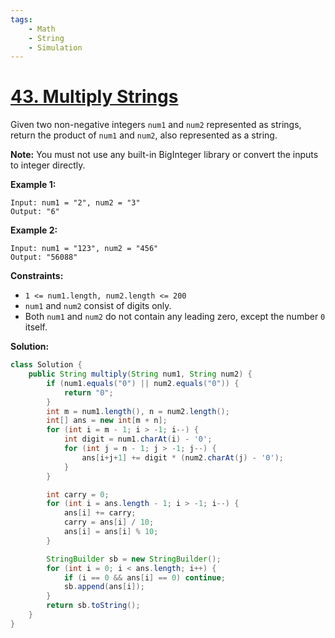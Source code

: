 ```yaml
---
tags:
    - Math
    - String
    - Simulation
---
```


# [43. Multiply Strings](https://leetcode.com/problems/multiply-strings/)

Given two non-negative integers `num1` and `num2` represented as strings, return the product of `num1` and `num2`, also represented as a string.

**Note:** You must not use any built-in BigInteger library or convert the inputs to integer directly.

 

**Example 1:**

```
Input: num1 = "2", num2 = "3"
Output: "6"
```

**Example 2:**

```
Input: num1 = "123", num2 = "456"
Output: "56088"
```

 

**Constraints:**

- `1 <= num1.length, num2.length <= 200`
- `num1` and `num2` consist of digits only.
- Both `num1` and `num2` do not contain any leading zero, except the number `0` itself.



**Solution:**

```java
class Solution {
    public String multiply(String num1, String num2) {
        if (num1.equals("0") || num2.equals("0")) {
            return "0";
        }
        int m = num1.length(), n = num2.length();
        int[] ans = new int[m + n];
        for (int i = m - 1; i > -1; i--) {
            int digit = num1.charAt(i) - '0';
            for (int j = n - 1; j > -1; j--) {
                ans[i+j+1] += digit * (num2.charAt(j) - '0');
            }
        }

        int carry = 0;
        for (int i = ans.length - 1; i > -1; i--) {
            ans[i] += carry;
            carry = ans[i] / 10;
            ans[i] = ans[i] % 10;
        }

        StringBuilder sb = new StringBuilder();
        for (int i = 0; i < ans.length; i++) {
            if (i == 0 && ans[i] == 0) continue;
            sb.append(ans[i]);
        }
        return sb.toString();
    }
}
```


